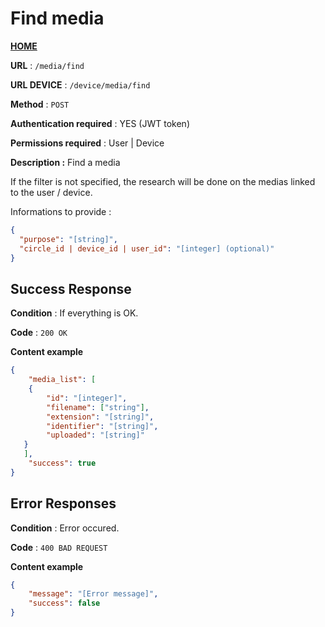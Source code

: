 # Find media
**[HOME](../README.md)**

**URL** : `/media/find`

**URL DEVICE** : `/device/media/find`

**Method** : `POST`

**Authentication required** : YES (JWT token)

**Permissions required** : User | Device

**Description :**
Find a media

If the filter is not specified, the research will be done on the medias linked to the user / device.


Informations to provide :

```json
{
  "purpose": "[string]",
  "circle_id | device_id | user_id": "[integer] (optional)"
}
```

## Success Response

**Condition** : If everything is OK.

**Code** : `200 OK`

**Content example**

```json
{
    "media_list": [
    {
        "id": "[integer]",
        "filename": ["string"],
        "extension": "[string]",
        "identifier": "[string]",
        "uploaded": "[string]"
   }
   ],
    "success": true
}
```

## Error Responses

**Condition** : Error occured.

**Code** : `400 BAD REQUEST`

**Content example**

```json
{
    "message": "[Error message]",
    "success": false
}
```